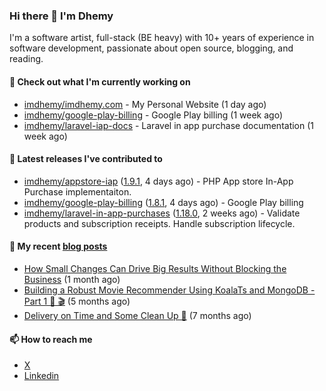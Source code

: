 ### Hi there 👋 I'm Dhemy

I'm a software artist, full-stack (BE heavy) with 10+ years of experience in software development,
passionate about open source, blogging, and reading.

#### 👷 Check out what I'm currently working on

- [imdhemy/imdhemy.com](https://github.com/imdhemy/imdhemy.com) - My Personal Website (1 day ago)
- [imdhemy/google-play-billing](https://github.com/imdhemy/google-play-billing) - Google Play billing (1 week ago)
- [imdhemy/laravel-iap-docs](https://github.com/imdhemy/laravel-iap-docs) - Laravel in app purchase documentation (1 week ago)

#### 🔭 Latest releases I've contributed to

- [imdhemy/appstore-iap](https://github.com/imdhemy/appstore-iap) ([1.9.1](https://github.com/imdhemy/appstore-iap/releases/tag/1.9.1), 4 days ago) - PHP App store In-App Purchase implementaiton.
- [imdhemy/google-play-billing](https://github.com/imdhemy/google-play-billing) ([1.8.1](https://github.com/imdhemy/google-play-billing/releases/tag/1.8.1), 4 days ago) - Google Play billing
- [imdhemy/laravel-in-app-purchases](https://github.com/imdhemy/laravel-in-app-purchases) ([1.18.0](https://github.com/imdhemy/laravel-in-app-purchases/releases/tag/1.18.0), 2 weeks ago) - Validate products and subscription receipts. Handle subscription lifecycle.

#### 📜 My recent [blog posts](https://imdhemy.com/)

- [How Small Changes Can Drive Big Results Without Blocking the Business](https://imdhemy.com/blog/generic/lean-incremental-changes-vs-big-bang-rerwites.html/) (1 month ago)
- [Building a Robust Movie Recommender Using KoalaTs and MongoDB - Part 1 🐨 🎬](https://imdhemy.com/blog/nodejs/robust-movie-recommender-koalats-mongodb-part-1.html/) (5 months ago)
- [Delivery on Time and Some Clean Up 🧹](https://imdhemy.com/blog/generic/delivery-on-time-and-cleanup.html/) (7 months ago)

#### 📫 How to reach me

- [X](https://twitter.com/imdhemy)
- [Linkedin](https://linkedin.com/in/imdhemy)
